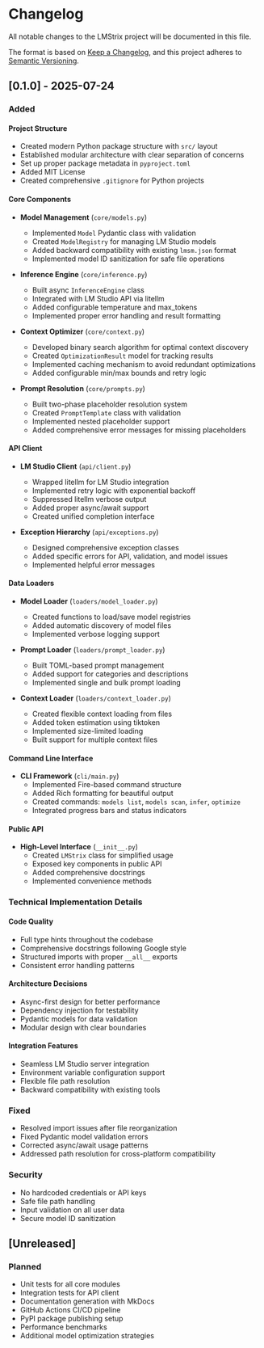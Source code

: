 # Changelog

All notable changes to the LMStrix project will be documented in this file.

The format is based on [Keep a Changelog](https://keepachangelog.com/en/1.0.0/),
and this project adheres to [Semantic Versioning](https://semver.org/spec/v2.0.0.html).

## [0.1.0] - 2025-07-24

### Added

#### Project Structure
- Created modern Python package structure with `src/` layout
- Established modular architecture with clear separation of concerns
- Set up proper package metadata in `pyproject.toml`
- Added MIT License
- Created comprehensive `.gitignore` for Python projects

#### Core Components
- **Model Management** (`core/models.py`)
  - Implemented `Model` Pydantic class with validation
  - Created `ModelRegistry` for managing LM Studio models
  - Added backward compatibility with existing `lmsm.json` format
  - Implemented model ID sanitization for safe file operations

- **Inference Engine** (`core/inference.py`)
  - Built async `InferenceEngine` class
  - Integrated with LM Studio API via litellm
  - Added configurable temperature and max_tokens
  - Implemented proper error handling and result formatting

- **Context Optimizer** (`core/context.py`)
  - Developed binary search algorithm for optimal context discovery
  - Created `OptimizationResult` model for tracking results
  - Implemented caching mechanism to avoid redundant optimizations
  - Added configurable min/max bounds and retry logic

- **Prompt Resolution** (`core/prompts.py`)
  - Built two-phase placeholder resolution system
  - Created `PromptTemplate` class with validation
  - Implemented nested placeholder support
  - Added comprehensive error messages for missing placeholders

#### API Client
- **LM Studio Client** (`api/client.py`)
  - Wrapped litellm for LM Studio integration
  - Implemented retry logic with exponential backoff
  - Suppressed litellm verbose output
  - Added proper async/await support
  - Created unified completion interface

- **Exception Hierarchy** (`api/exceptions.py`)
  - Designed comprehensive exception classes
  - Added specific errors for API, validation, and model issues
  - Implemented helpful error messages

#### Data Loaders
- **Model Loader** (`loaders/model_loader.py`)
  - Created functions to load/save model registries
  - Added automatic discovery of model files
  - Implemented verbose logging support

- **Prompt Loader** (`loaders/prompt_loader.py`)
  - Built TOML-based prompt management
  - Added support for categories and descriptions
  - Implemented single and bulk prompt loading

- **Context Loader** (`loaders/context_loader.py`)
  - Created flexible context loading from files
  - Added token estimation using tiktoken
  - Implemented size-limited loading
  - Built support for multiple context files

#### Command Line Interface
- **CLI Framework** (`cli/main.py`)
  - Implemented Fire-based command structure
  - Added Rich formatting for beautiful output
  - Created commands: `models list`, `models scan`, `infer`, `optimize`
  - Integrated progress bars and status indicators

#### Public API
- **High-Level Interface** (`__init__.py`)
  - Created `LMStrix` class for simplified usage
  - Exposed key components in public API
  - Added comprehensive docstrings
  - Implemented convenience methods

### Technical Implementation Details

#### Code Quality
- Full type hints throughout the codebase
- Comprehensive docstrings following Google style
- Structured imports with proper `__all__` exports
- Consistent error handling patterns

#### Architecture Decisions
- Async-first design for better performance
- Dependency injection for testability
- Pydantic models for data validation
- Modular design with clear boundaries

#### Integration Features
- Seamless LM Studio server integration
- Environment variable configuration support
- Flexible file path resolution
- Backward compatibility with existing tools

### Fixed
- Resolved import issues after file reorganization
- Fixed Pydantic model validation errors
- Corrected async/await usage patterns
- Addressed path resolution for cross-platform compatibility

### Security
- No hardcoded credentials or API keys
- Safe file path handling
- Input validation on all user data
- Secure model ID sanitization

## [Unreleased]

### Planned
- Unit tests for all core modules
- Integration tests for API client
- Documentation generation with MkDocs
- GitHub Actions CI/CD pipeline
- PyPI package publishing setup
- Performance benchmarks
- Additional model optimization strategies